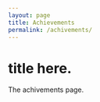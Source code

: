 ```yaml
---
layout: page
title: Achievements
permalink: /achivements/
---
```


# title here.

The achivements page.